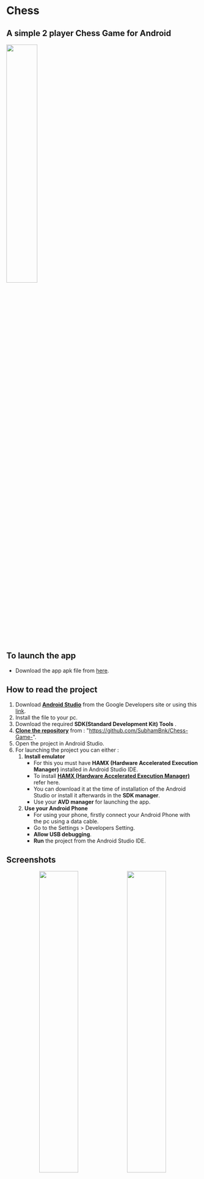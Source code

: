 # Chess
## A simple 2 player Chess Game for Android

<p><img src="./screenshots/Screenshot2.png" width="40%"></p>

## To launch the app
* Download the app apk file from [here](https://github.com/DipanshKhandelwal/Chess/blob/master/apk/Chess.apk).



## How to read the project
1. Download **[Android Studio](https://developer.android.com/studio/index.html)** from the Google Developers site or using this [link](https://developer.android.com/studio/index.html).
2. Install the file to your pc.
3. Download the required **SDK(Standard Development Kit) Tools** .
4. **[Clone the repository](https://github.com/SubhamBnk/Chess-Game-)** from : "https://github.com/SubhamBnk/Chess-Game-".
5. Open the project in Android Studio.
6. For launching the project you can either :
	1. **Install emulator**
		* For this you must have **HAMX (Hardware Accelerated Execution Manager)** installed in Android Studio IDE.
		* To install **[HAMX (Hardware Accelerated Execution Manager)](https://stackoverflow.com/questions/29136173/emulator-error-x86-emulation-currently-requires-hardware-acceleration)** refer here.
		* You can download it at the time of installation of the Android Studio or install it afterwards in the **SDK manager**.
		* Use your **AVD manager** for launching the app.
	2. **Use your Android Phone**
		* For using your phone, firstly connect your Android Phone with the pc using a data cable.
		* Go to the Settings > Developers Setting.
		* **Allow USB debugging**.
		* **Run** the project from the Android Studio IDE.

## Screenshots

<p align="center"><img src="./screenshots/Screenshot1.png" width="45%"> <img src="./screenshots/Screenshot3.png" width="45%"> </p>
<p align="center"><img src="./screenshots/Screenshot4.png" width="45%"> <img src="./screenshots/Screenshot5.png" width="45%"> </p>
<p align="center"><img src="./screenshots/Screenshot6.png" width="45%"> <img src="./screenshots/Screenshot7.png" width="45%"> </p>
